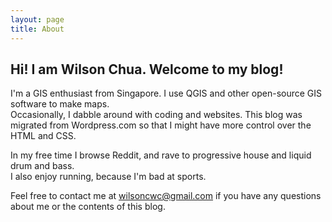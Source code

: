 ```yaml
---
layout: page
title: About
---
```


## Hi! I am Wilson Chua. Welcome to my blog!

I'm a GIS enthusiast from Singapore. I use QGIS and other open-source GIS software to make maps.  
Occasionally, I dabble around with coding and websites. This blog was migrated from Wordpress.com so that I might have more control over the HTML and CSS.

In my free time I browse Reddit, and rave to progressive house and liquid drum and bass.  
I also enjoy running, because I'm bad at sports.

Feel free to contact me at wilsoncwc@gmail.com if you have any questions about me or the contents of this blog.
